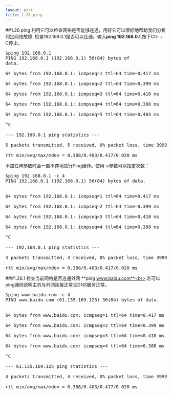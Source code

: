 ```yaml
---
layout: post
title: 1.26 ping
---
```

##1.26 ping
利用它可以检查网络是否能够连通，用好它可以很好地帮助我们分析判定网络故障.
检查192.168.0.1是否可以连通，输入**ping 192.168.0.1**,按下Ctrl + C停止。
<pre class='terminal bootcamp'>
<span class='codeline'>$ping 192.168.0.1</span>
<span class='bash-output'>PING 192.168.0.1 (192.168.0.1) 56(84) bytes of
data.<br>
64 bytes from 192.168.0.1: icmpseq=1 ttl=64 time=0.417 ms <br>
64 bytes from 192.168.0.1: icmpseq=2 ttl=64 time=0.399 ms <br>
64 bytes from 192.168.0.1: icmpseq=3 ttl=64 time=0.410 ms <br>
64 bytes from 192.168.0.1: icmpseq=4 ttl=64 time=0.388 ms <br>
64 bytes from 192.168.0.1: icmpseq=5 ttl=64 time=0.403 ms <br>
^C <br>
--- 192.168.0.1 ping statistics ---<br>
5 packets transmitted, 5 received, 0% packet loss, time 3999ms <br>
rtt min/avg/max/mdev = 0.388/0.403/0.417/0.020 ms</span>
</pre>
不加任何参数时会一直不停地进行Ping操作。使用-c参数可以指定次数：
<pre class='terminal bootcamp'>
<span class='codeline'>$ping 192.168.0.1 -c 4</span>
<span class='bash-output'>PING 192.168.0.1 (192.168.0.1) 56(84) bytes of data.
<br>
64 bytes from 192.168.0.1: icmpseq=1 ttl=64 time=0.417 ms <br>
64 bytes from 192.168.0.1: icmpseq=2 ttl=64 time=0.399 ms <br>
64 bytes from 192.168.0.1: icmpseq=3 ttl=64 time=0.410 ms <br>
64 bytes from 192.168.0.1: icmpseq=4 ttl=64 time=0.388 ms <br>
^C <br>
--- 192.168.0.1 ping statistics --- <br>
4 packets transmitted, 4 received, 0% packet loss, time 3999ms <br>
rtt min/avg/max/mdev = 0.388/0.403/0.417/0.020 ms</span>
</pre>
###1.26.1 检查当前网络是否连通外网
**ping www.baidu.com**<br>
若可以ping通则说明主机与外网连接正常且DNS服务正常。

<pre class='terminal bootcamp'>
<span class='codeline'>$ping www.baidu.com -c 4</span>
<span class='bash-output'>PING www.baidu.com (61.135.169.125) 56(84) bytes of data.
<br>
64 bytes from www.baidu.com: icmpseq=1 ttl=64 time=0.417 ms <br>
64 bytes from www.baidu.com: icmpseq=2 ttl=64 time=0.399 ms <br>
64 bytes from www.baidu.com: icmpseq=3 ttl=64 time=0.410 ms <br>
64 bytes from www.baidu.com: icmpseq=4 ttl=64 time=0.388 ms <br>
^C <br>
--- 61.135.169.125 ping statistics --- <br>
4 packets transmitted, 4 received, 0% packet loss, time 3999ms <br>
rtt min/avg/max/mdev = 0.388/0.403/0.417/0.020 ms</span>
</pre>
